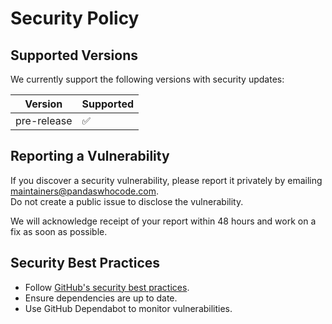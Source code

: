 # Security Policy

## Supported Versions
We currently support the following versions with security updates:

| Version | Supported          |
|---------|------------------|
| pre-release   | :white_check_mark: |


## Reporting a Vulnerability
If you discover a security vulnerability, please report it privately by emailing [maintainers@pandaswhocode.com](mailto:maintainers@pandaswhocode.com).  
Do not create a public issue to disclose the vulnerability.

We will acknowledge receipt of your report within 48 hours and work on a fix as soon as possible.

## Security Best Practices
- Follow [GitHub's security best practices](https://docs.github.com/en/code-security).
- Ensure dependencies are up to date.
- Use GitHub Dependabot to monitor vulnerabilities.
